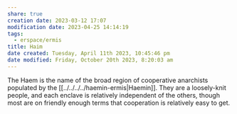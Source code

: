 ```yaml
---
share: true
creation date: 2023-03-12 17:07
modification date: 2023-04-25 14:14:19
tags:
  - erspace/ermis
title: Haim
date created: Tuesday, April 11th 2023, 10:45:46 pm
date modified: Friday, October 20th 2023, 8:20:03 am
---
```


The Haem is the name of the broad region of cooperative anarchists populated by the [[../../../../haemin-ermis|Haemin]]. They are a  loosely-knit people, and each enclave is relatively independent of the others, though most are on friendly enough terms that cooperation is relatively easy to get. 
